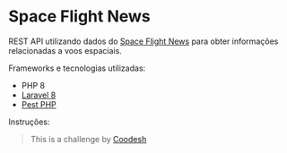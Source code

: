 # Space Flight News


REST API utilizando dados do [Space Flight News](https://api.spaceflightnewsapi.net/v3/documentation) para obter informações relacionadas a voos espaciais.

Frameworks e tecnologias utilizadas:
- PHP 8
- [Laravel 8](https://laravel.com/)
- [Pest PHP](https://pestphp.com/)

Instruções:

> This is a challenge by [Coodesh](https://coodesh.com/)
